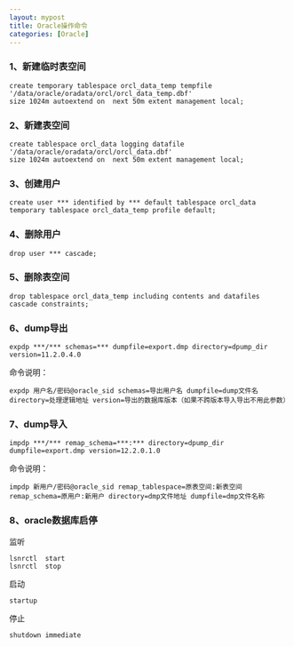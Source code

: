 ```yaml
---
layout: mypost
title: Oracle操作命令
categories: [Oracle]
---
```

### 1、新建临时表空间
```
create temporary tablespace orcl_data_temp tempfile '/data/oracle/oradata/orcl/orcl_data_temp.dbf' 
size 1024m autoextend on  next 50m extent management local;
```

### 2、新建表空间
```
create tablespace orcl_data logging datafile '/data/oracle/oradata/orcl/orcl_data.dbf' 
size 1024m autoextend on  next 50m extent management local;
```

### 3、创建用户
```
create user *** identified by *** default tablespace orcl_data 
temporary tablespace orcl_data_temp profile default;
```

### 4、删除用户
```
drop user *** cascade;
```

### 5、删除表空间
```
drop tablespace orcl_data_temp including contents and datafiles cascade constraints;
```

### 6、dump导出
```
expdp ***/*** schemas=*** dumpfile=export.dmp directory=dpump_dir version=11.2.0.4.0
```
命令说明：
```
expdp 用户名/密码@oracle_sid schemas=导出用户名 dumpfile=dump文件名 
directory=处理逻辑地址 version=导出的数据库版本（如果不跨版本导入导出不用此参数）
```

### 7、dump导入
```
impdp ***/*** remap_schema=***:*** directory=dpump_dir dumpfile=export.dmp version=12.2.0.1.0
```

命令说明：
```
impdp 新用户/密码@oracle_sid remap_tablespace=原表空间:新表空间 
remap_schema=原用户:新用户 directory=dmp文件地址 dumpfile=dmp文件名称
```

### 8、oracle数据库启停
监听
```
lsnrctl  start
lsnrctl  stop
```
启动
```
startup
```
停止
```
shutdown immediate
```